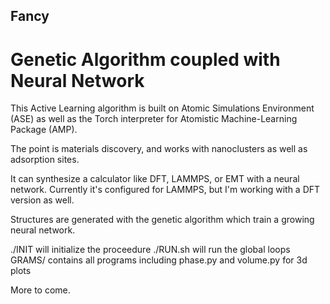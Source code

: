 ## Fancy
# Genetic Algorithm coupled with Neural Network

This Active Learning algorithm is built on Atomic Simulations Environment (ASE)
as well as the Torch interpreter for Atomistic Machine-Learning Package (AMP).

The point is materials discovery, and works with nanoclusters as well as adsorption sites.

It can synthesize a calculator like DFT, LAMMPS, or EMT with a neural network.
Currently it's configured for LAMMPS, but I'm working with a DFT version as well.

Structures are generated with the genetic algorithm which train a growing neural network.

./INIT will initialize the proceedure
./RUN.sh will run the global loops
GRAMS/ contains all programs
  including phase.py and volume.py for 3d plots

More to come.

